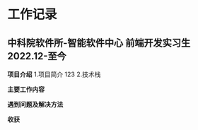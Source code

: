 # 工作记录

## 中科院软件所-智能软件中心   前端开发实习生  2022.12-至今

**项目介绍**
1.项目简介  123
2.技术栈

**主要工作内容**

**遇到问题及解决方法**

**收获**
